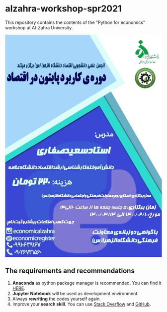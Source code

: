 # alzahra-workshop-spr2021
This repository contains the contents of the "Python for economics" workshop at Al-Zahra University.

<img src = "https://github.com/saeed-saffari/alzahra-workshop-spr2021/blob/main/poster.jpg?raw=true">

## The requirements and recommendations

1. **Anaconda** as python package manager is recommended. You can find it [HERE](https://www.anaconda.com/products/individual).
2. **Jupyter Notebook** will be used as development environment.
3. Always **rewriting** the codes yourself again.
4. Improve your **search skill**. You can use [Stack Overflow](https://stackoverflow.com/) and [GitHub](https://github.com/).
